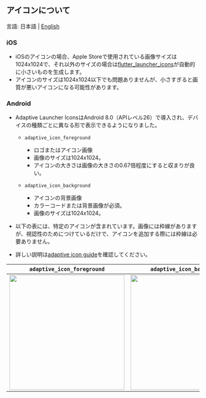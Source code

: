 ## アイコンについて

言語: 日本語 | [English](/docs/en/ABOUT_ICON-EN.md)

### iOS

- iOSのアイコンの場合、Apple Storeで使用されている画像サイズは1024x1024で、それ以外のサイズの場合は[flutter_launcher_icons]が自動的に小さいものを生成します。
- アイコンのサイズは1024x1024以下でも問題ありませんが、小さすぎると画質が悪いアイコンになる可能性があります。

### Android

- Adaptive Launcher IconsはAndroid 8.0（APIレベル26）で導入され、デバイスの種類ごとに異なる形で表示できるようになりました。
  - `adaptive_icon_foreground`
    - ロゴまたはアイコン画像
    - 画像のサイズは1024x1024。
    - アイコンの大きさは画像の大きさの0.67倍程度にすると収まりが良い。

  - `adaptive_icon_background`
    - アイコンの背景画像
    - カラーコードまたは背景画像が必須。
    - 画像のサイズは1024x1024。

- 以下の表には、特定のアイコンが含まれています。画像には枠線がありますが、視認性のためにつけているだけで、アイコンを追加する際には枠線は必要ありません。
- 詳しい説明は[adaptive icon guide]を確認してください。

|`adaptive_icon_foreground` | `adaptive_icon_background`|
|:--------------------------:|:--------------------------:|
| <img src="https://github.com/yumemi-inc/flutter-mobile-project-template/assets/67954894/0d1e1559-1600-4c12-aea6-2b4b234c7f41" width="300" /> | <img src="https://github.com/yumemi-inc/flutter-mobile-project-template/assets/67954894/521be3f1-945c-4c08-9c81-6f612679801c" width="300" /> |

<!-- Links -->

[flutter_launcher_icons]: https://pub.dev/packages/flutter_launcher_icons

[adaptive icon guide]: https://developer.android.com/guide/practices/ui_guidelines/icon_design_adaptive?hl=ja
